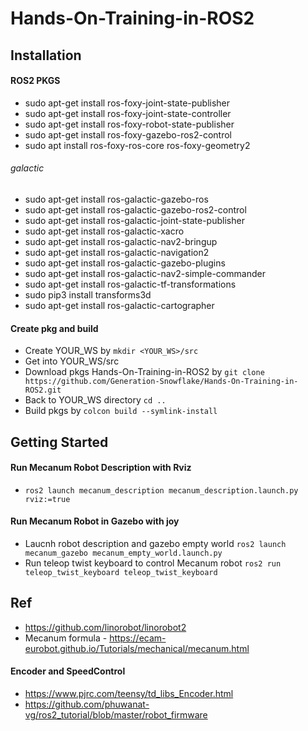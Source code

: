 # Hands-On-Training-in-ROS2

## Installation
#### ROS2 PKGS
- sudo apt-get install ros-foxy-joint-state-publisher
- sudo apt-get install ros-foxy-joint-state-controller
- sudo apt-get install ros-foxy-robot-state-publisher
- sudo apt-get install ros-foxy-gazebo-ros2-control
- sudo apt install ros-foxy-ros-core ros-foxy-geometry2
###### galactic
- sudo apt-get install ros-galactic-gazebo-ros
- sudo apt-get install ros-galactic-gazebo-ros2-control
- sudo apt-get install ros-galactic-joint-state-publisher
- sudo apt-get install ros-galactic-xacro
- sudo apt-get install ros-galactic-nav2-bringup
- sudo apt-get install ros-galactic-navigation2 
- sudo apt-get install ros-galactic-gazebo-plugins
- sudo apt-get install ros-galactic-nav2-simple-commander
- sudo apt-get install ros-galactic-tf-transformations 
- sudo pip3 install transforms3d
- sudo apt-get install ros-galactic-cartographer


#### Create pkg and build
- Create YOUR_WS by ``mkdir <YOUR_WS>/src``
- Get into YOUR_WS/src
- Download pkgs Hands-On-Training-in-ROS2 by ``git clone https://github.com/Generation-Snowflake/Hands-On-Training-in-ROS2.git``
- Back to YOUR_WS directory ``cd ..``
- Build pkgs by ``colcon build --symlink-install``
## Getting Started
#### Run Mecanum Robot Description with Rviz
- ``ros2 launch mecanum_description mecanum_description.launch.py rviz:=true``
#### Run Mecanum Robot in Gazebo with joy
- Laucnh robot description and gazebo empty world ``ros2 launch mecanum_gazebo mecanum_empty_world.launch.py``
- Run teleop twist keyboard to control Mecanum robot ``ros2 run teleop_twist_keyboard teleop_twist_keyboard``


## Ref
- https://github.com/linorobot/linorobot2
- Mecanum formula -  https://ecam-eurobot.github.io/Tutorials/mechanical/mecanum.html
#### Encoder and SpeedControl
- https://www.pjrc.com/teensy/td_libs_Encoder.html
- https://github.com/phuwanat-vg/ros2_tutorial/blob/master/robot_firmware